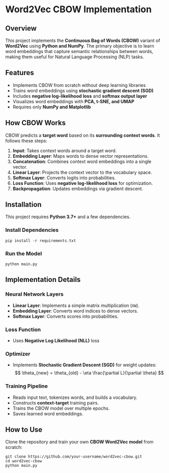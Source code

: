 # Word2Vec CBOW Implementation

## Overview

This project implements the **Continuous Bag of Words (CBOW)** variant of **Word2Vec** using **Python and NumPy**. The primary objective is to learn word embeddings that capture semantic relationships between words, making them useful for Natural Language Processing (NLP) tasks.

## Features

- Implements CBOW from scratch without deep learning libraries
- Trains word embeddings using **stochastic gradient descent (SGD)**
- Includes **negative log-likelihood loss** and **softmax output layer**
- Visualizes word embeddings with **PCA, t-SNE, and UMAP**
- Requires only **NumPy and Matplotlib**

## How CBOW Works

CBOW predicts a **target word** based on its **surrounding context words**. It follows these steps:

1. **Input**: Takes context words around a target word.
2. **Embedding Layer**: Maps words to dense vector representations.
3. **Concatenation**: Combines context word embeddings into a single vector.
4. **Linear Layer**: Projects the context vector to the vocabulary space.
5. **Softmax Layer**: Converts logits into probabilities.
6. **Loss Function**: Uses **negative log-likelihood loss** for optimization.
7. **Backpropagation**: Updates embeddings via gradient descent.

## Installation

This project requires **Python 3.7+** and a few dependencies.

### Install Dependencies

```
pip install -r requirements.txt
```

### Run the Model

```
python main.py
```

## Implementation Details

### Neural Network Layers

- **Linear Layer**: Implements a simple matrix multiplication (`XW`).
- **Embedding Layer**: Converts word indices to dense vectors.
- **Softmax Layer**: Converts scores into probabilities.

### Loss Function

- Uses **Negative Log Likelihood (NLL)** loss

### Optimizer

- Implements **Stochastic Gradient Descent (SGD)** for weight updates:
  $$
  \theta_{new} = \theta_{old} - \eta \frac{\partial L}{\partial \theta}
  $$

### Training Pipeline

- Reads input text, tokenizes words, and builds a vocabulary.
- Constructs **context-target** training pairs.
- Trains the CBOW model over multiple epochs.
- Saves learned word embeddings.

## How to Use

Clone the repository and train your own **CBOW Word2Vec model** from scratch:

```
git clone https://github.com/your-username/word2vec-cbow.git
cd word2vec-cbow
python main.py
```
